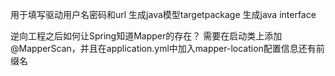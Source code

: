 <jdbcConnection>用于填写驱动用户名密码和url
<javaTypeResolver>
<javaModelGenerator>生成java模型targetpackage
<sqlMapperGenerator>
<javaClientGenerator>生成java interface
<table>
逆向工程之后如何让Spring知道Mapper的存在？
需要在启动类上添加@MapperScan，并且在application.yml中加入mapper-location配置信息还有前缀名